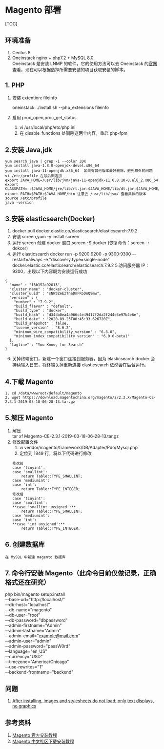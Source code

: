 # Magento 部署

[TOC]
## 环境准备
1. Centos 8  
2. Oneinstack nginx + php7.2 + MySQL 8.0  
    Oneinstack 是安装 LNMP 的软件，它的使用方法可以去 Oneinstack 的[官网](https://oneinstack.com/auto/)查看，现在可以根据选择所需要安装的项目获取安装的脚本。  

## 1. PHP

1. 安装 extention: fileinfo

    oneinstack: ./install.sh --php_extensions fileinfo

2. 启用 proc_open,proc_get_status
    1. vi /usr/local/php/etc/php.ini
    2. 在 disable_functions 处删除这两个内容，重启 php-fpm
## 2.安装 Java,jdk
```
yum search java | grep -i --color JDK
yum install java-1.8.0-openjdk-devel.x86_64
yum install java-11-openjdk.x86_64  如果有其他版本最好删除，避免意外的问题
vi /etc/profile 在最后面追加
export JAVA_HOME=/usr/lib/jvm/java-11-openjdk-11.0.8.10-0.el8_2.x86_64
export CLASSPATH=.:$JAVA_HOME/jre/lib/rt.jar:$JAVA_HOME/lib/dt.jar:$JAVA_HOME/lib/tools.jar
export PATH=$PATH:$JAVA_HOME/bin 注意去 /usr/lib/jvm/ 查看具体的版本
source /etc/profile
java -version 
```

## 3.安装 elasticsearch(Docker) 
1. docker pull docker.elastic.co/elasticsearch/elasticsearch:7.9.2
2. 安装 screen,yum -y install screen
3. 运行 screen 创建 docker 窗口,screen -S docker  (恢复命令：screen -r dokcer)
4. 运行 elasticsearch
docker run -p 9200:9200 -p 9300:9300 --restart=always -e "discovery.type=single-node" docker.elastic.co/elasticsearch/elasticsearch:7.9.2
5.访问服务器 IP：9200，出现以下内容既为安装运行成功
```
{
  "name" : "f3b152a92013",
  "cluster_name" : "docker-cluster",
  "cluster_uuid" : "sNW3ZeEzTnaDmFRoDnQ9mw",
  "version" : {
    "number" : "7.9.2",
    "build_flavor" : "default",
    "build_type" : "docker",
    "build_hash" : "d34da0ea4a966c4e49417f2da2f244e3e97b4e6e",
    "build_date" : "2020-09-23T00:45:33.626720Z",
    "build_snapshot" : false,
    "lucene_version" : "8.6.2",
    "minimum_wire_compatibility_version" : "6.8.0",
    "minimum_index_compatibility_version" : "6.0.0-beta1"
  },
  "tagline" : "You Know, for Search"
}
```  
6. 关掉终端窗口，新建一个窗口连接到服务器，因为 elasticsearch docker 会持续输入日志，将终端关掉重新连接 elasticsearch 依然会在后台运行。
## 4.下载 Magento
    1. cd /data/wwwroot/default/magento  
    2. wget https://download.magentochina.org/magento/2/2.3.X/Magento-CE-2.3.1-2019-03-18-06-28-13.tar.gz  
## 5.解压 Magento
1. 解压  
    tar xf Magento-CE-2.3.1-2019-03-18-06-28-13.tar.gz  
2. 修改配置文件  
    1. vi vendor/magento/framework/DB/Adapter/Pdo/Mysql.php  
    2. 定位到 1849 行，将以下代码进行修改  
    ```  
    修改前  
    case 'tinyint':  
    case 'smallint':  
        return Table::TYPE_SMALLINT;  
    case 'mediumint':  
    case 'int':
        return Table::TYPE_INTEGER;
    修改后
    case 'tinyint':
    case 'smallint':
    **case 'smallint unsigned':**
        return Table::TYPE_SMALLINT;
    case 'mediumint':
    case 'int':
    **case 'int unsigned':**
        return Table::TYPE_INTEGER;
    ```
## 6. 创建数据库
    在 MySQL 中新建 magento 数据库
## 7. 命令行安装 Magento（此命令目前仅做记录，正确格式还在研究）
php bin/magento setup:install  
--base-url="http://localhost/"   
--db-host="localhost"  
--db-name="magento"  
--db-user="root"  
--db-password="dbpassword"  
--admin-firstname="Admin"  
--admin-lastname="Admin"  
--admin-email="example@mail.com"  
--admin-user="admin"  
--admin-password="passW0rd"  
--language="en_US"  
--currency="USD"  
--timezone="America/Chicago"  
--use-rewrites="1"  
--backend-frontname="backend"

## 问题
1. [After installing, images and stylesheets do not load; only text displays, no graphics](https://support.magento.com/hc/en-us/articles/360032994352?_ga=2.144556085.1486798061.1603281344-1064637223.1603281344)

## 参考资料
1.  [Magento 官方安装教程](https://devdocs.magento.com/guides/v2.3/install-gde/install/get-help.html)
2. [Magento 中文社区下载安装教程](https://www.magentochina.org/download-install/)